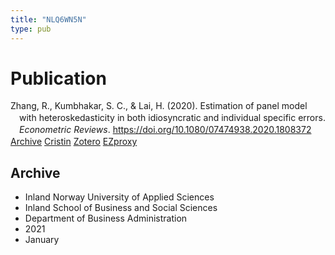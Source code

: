 ```yaml
---
title: "NLQ6WN5N"
type: pub
---
```

<h1>Publication</h1>
<article id="csl-bib-container-NLQ6WN5N" class="csl-bib-container">
  <div class="csl-bib-body" style="line-height: 1.35; padding-left: 1em; text-indent:-1em;">
  <div class="csl-entry">Zhang, R., Kumbhakar, S. C., &amp; Lai, H. (2020). Estimation of panel model with heteroskedasticity in both idiosyncratic and individual specific errors. <i>Econometric Reviews</i>. <a href="https://doi.org/10.1080/07474938.2020.1808372">https://doi.org/10.1080/07474938.2020.1808372</a></div>
</div>
  <div class="csl-bib-buttons">
    <a href="#taxonomy-article-NLQ6WN5N" class="csl-bib-button">Archive</a>
    <a href alt="Cristin URL" class="csl-bib-button">Cristin</a>
    <a href alt="Zotero URL" class="csl-bib-button">Zotero</a>
    <a href="http://ezproxy.inn.no/login?url=https://doi.org/10.1080/07474938.2020.1808372" class="csl-bib-button">EZproxy</a>
  </div>
  <div id="csl-bib-meta-container-NLQ6WN5N"></div>
</article>
<div id="csl-bib-meta-NLQ6WN5N" class="csl-bib-meta">
  <article id="taxonomy-article-NLQ6WN5N" class="taxonomy-article">
    <h1>Archive</h1>
    <ul>
      <li>Inland Norway University of Applied Sciences</li>
      <li>Inland School of Business and Social Sciences</li>
      <li>Department of Business Administration</li>
      <li>2021</li>
      <li>January</li>
    </ul>
  </article>
</div>
